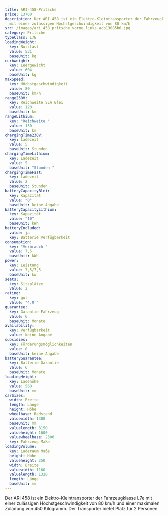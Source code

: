 ```yaml
---
title: ARI-458-Pritsche
price: 13700
description: Der ARI 458 ist ein Elektro-Kleintransporter der Fahrzeugklasse L7e
  mit einer zulässigen Höchstgeschwindigkeit von 80 km/h
src: /images/ari_458_pritsche_vorne_links_acb13085b0.jpg
category: Pritsche
typeClass: L7E
loadingWeight:
  key: Nutzlast
  value: 531
  baseUnit: kg
curbweight:
  key: Leergewicht
  value: 604
  baseUnit: kg
maxSpeed:
  key: Höchstgeschwindigkeit
  value: 80
  baseUnit: km/h
range230V:
  key: Reichweite SLA Blei
  value: 120
  baseUnit: km
rangeLithium:
  key: "Reichweite "
  value: 150
  baseUnit: km
chargingTime230V:
  key: Ladezeit
  value: 5
  baseUnit: Stunden
chargingTimeLithium:
  key: Ladezeit
  value: 5
  baseUnit: "Stunden "
chargingTimeFast:
  key: Ladezeit
  value: 2
  baseUnit: Stunden
batteryCapacityBlei:
  key: Kapazität
  value: "0"
  baseUnit: keine Angabe
batteryCapacityLithium:
  key: Kapazität
  value: "10"
  baseUnit: kWh
batteryIncluded:
  value: ja
  key: Batterie Verfügbarkeit
consumption:
  key: "Verbrauch "
  value: 7,5
  baseUnit: kWh
power:
  key: Leistung
  value: 7,5/7,5
  baseUnit: kw
seats:
  key: Sitzplätze
  value: 2
rating:
  key: gut
  value: "4,0 "
guarantee:
  key: Garantie Fahrzeug
  value: 6
  baseUnit: Monate
availability:
  key: Verfügbarkeit
  value: keine Angabe
subsidies:
  key: Förderungsmöglichkeiten
  value: 0
  baseUnit: keine Angabe
batteryGuarantee:
  key: Batterie-Garantie
  value: 6
  baseUnit: Monate
loadingHeight:
  key: Ladehöhe
  value: 560
  baseUnit: mm
carSizes:
  width: Breite
  length: Länge
  height: Höhe
  wheelbase: Radstand
  valuewidth: 1300
  baseUnit: mm
  valuelength: 3150
  valueheight: 1600
  valuewheelbase: 2300
  key: Fahrzeug Maße
loadingVolume:
  key: Laderaum Maße
  height: Höhe
  valueheight: 250
  width: Breite
  valuewidth: 1160
  valuelength: 1320
  length: Länge
  baseUnit: mm
---
```

Der ARI 458 ist ein Elektro-Kleintransporter der Fahrzeugklasse L7e mit einer zulässigen Höchstgeschwindigkeit von 80 km/h und einer maximalen Zuladung von 450 Kilogramm. Der Transporter bietet Platz für 2 Personen.